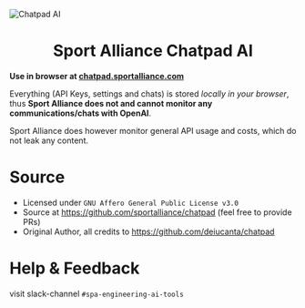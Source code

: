 ![Chatpad AI](./banner.png)

<h1 align="center">Sport Alliance Chatpad AI</h1>

**Use in browser at [chatpad.sportalliance.com](https://chatpad.sportalliance.com/)**

Everything (API Keys, settings and chats) is stored *locally in your browser*, thus **Sport Alliance does not and cannot monitor any communications/chats with OpenAI**.

Sport Alliance does however monitor general API usage and costs, which do not leak any content.

# Source

- Licensed under `GNU Affero General Public License v3.0`
- Source at https://github.com/sportalliance/chatpad (feel free to provide PRs)
- Original Author, all credits to https://github.com/deiucanta/chatpad


# Help & Feedback

visit slack-channel `#spa-engineering-ai-tools`

